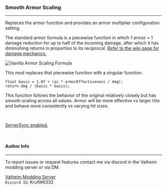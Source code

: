 ### Smooth Armor Scaling
---
Replaces the armor function and provides an armor multiplier configuration setting.

The standard armor formula is a piecewise function in which 1 armor = 1 damage reduction for up to half of the incoming damage, after which it has diminishing returns in proportion to its reciprocal. [Refer to the wiki page for damage mechanics.](https://valheim.fandom.com/wiki/Damage_mechanics#Armor)

![Vanilla Armor Scaling Formula](https://static.wikia.nocookie.net/valheim/images/3/38/Code.png/revision/latest?cb=20210309232213)


This mod replaces that piecewise function with a singular function:
  
```
float basis = 1.0f + (ac * armorEffectiveness / dmg);
return dmg / (basis * basis);
```

This function follows the behavior of the original relatively closely but has smooth scaling across all values. Armor will be more effective vs larger hits and behave more consistently vs varying hit sizes.

<br />  

[ServerSync enabled.](https://github.com/blaxxun-boop/ServerSync)
  
<br />
  
#### Author Info
---
  
To report issues or request features contact me via discord in the Valheim modding server or via DM.  
  

[Valheim Modding Server](https://discord.com/invite/89bBsvK5KC)  
`Discord ID`: Kruft#6332  
